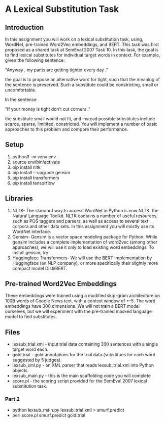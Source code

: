 # A Lexical Substitution Task

## Introduction

In this assignment you will work on a lexical substitution task, using, WordNet, pre-trained Word2Vec embeddings, and BERT. This task was first proposed as a shared task at SemEval 2007 Task 10. In this task, the goal is to find lexical substitutes for individual target words in context. For example, given the following sentence:

"Anyway , my pants are getting tighter every day ." 

the goal is to propose an alternative word for tight, such that the meaning of the sentence is preserved. Such a substitute could be constricting, small or uncomfortable.

In the sentence

"If your money is tight don't cut corners ." 

the substitute small would not fit, and instead possible substitutes include scarce, sparse, limitited, constricted. You will implement a number of basic approaches to this problem and compare their performance.

## Setup

1. python3 -m venv env
2. source env/bin/activate
3. pip install nltk
4. pip install --upgrade gensim
5. pip install transformers
6. pip install tensorflow


## Libraries

1. NLTK- The standard way to access WordNet in Python is now NLTK, the Natural Language Toolkit. NLTK contains a number of useful resources, such as POS taggers and parsers, as well as access to several text corpora and other data sets. In this assignment you will mostly use its WordNet interface. 
2. Gensim- Gensim is a vector space modeling package for Python. While gensim includes a complete implementation of word2vec (among other approaches), we will use it only to load existing word embeddings. To install gensim, try
3. Huggingface Transformers- We will use the BERT implementation by Huggingface (an NLP company), or more specifically their slightly more compact model DistilBERT.

## Pre-trained Word2Vec Embeddings

These embeddings were trained using a modified skip-gram architecture on 100B words of Google News text, with a context window of +-5. The word embeddings have 300 dimensions. We will not train a BERT model ourselves, but we will experiment with the pre-trained masked language model to find substitutes. 

## Files

- lexsub_trial.xml - input trial data containing 300 sentences with a single target word each.
- gold.trial - gold annotations for the trial data (substitues for each word suggested by 5 judges).
- lexsub_xml.py - an XML parser that reads lexsub_trial.xml into Python objects.
- lexsub_main.py - this is the main scaffolding code you will complete
- score.pl - the scoring script provided for the SemEval 2007 lexical substitution task.


### Part 2
- python lexsub_main.py lexsub_trial.xml  > smurf.predict
- perl score.pl smurf.predict gold.trial